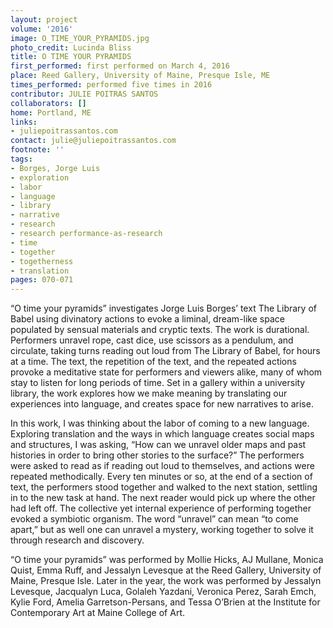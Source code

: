 ```yaml
---
layout: project
volume: '2016'
image: O_TIME_YOUR_PYRAMIDS.jpg
photo_credit: Lucinda Bliss
title: O TIME YOUR PYRAMIDS
first_performed: first performed on March 4, 2016
place: Reed Gallery, University of Maine, Presque Isle, ME
times_performed: performed five times in 2016
contributor: JULIE POITRAS SANTOS
collaborators: []
home: Portland, ME
links:
- juliepoitrassantos.com
contact: julie@juliepoitrassantos.com
footnote: ''
tags:
- Borges, Jorge Luis
- exploration
- labor
- language
- library
- narrative
- research
- research performance-as-research
- time
- together
- togetherness
- translation
pages: 070-071
---
```


“O time your pyramids” investigates Jorge Luis Borges’ text The Library of Babel using divinatory actions to evoke a liminal, dream-like space populated by sensual materials and cryptic texts. The work is durational. Performers unravel rope, cast dice, use scissors as a pendulum, and circulate, taking turns reading out loud from The Library of Babel, for hours at a time. The text, the repetition of the text, and the repeated actions provoke a meditative state for performers and viewers alike, many of whom stay to listen for long periods of time. Set in a gallery within a university library, the work explores how we make meaning by translating our experiences into language, and creates space for new narratives to arise.

In this work, I was thinking about the labor of coming to a new language. Exploring translation and the ways in which language creates social maps and structures, I was asking, “How can we unravel older maps and past histories in order to bring other stories to the surface?” The performers were asked to read as if reading out loud to themselves, and actions were repeated methodically. Every ten minutes or so, at the end of a section of text, the performers stood together and walked to the next station, settling in to the new task at hand. The next reader would pick up where the other had left off. The collective yet internal experience of performing together evoked a symbiotic organism. The word “unravel” can mean “to come apart,” but as well one can unravel a mystery, working together to solve it through research and discovery.

“O time your pyramids” was performed by Mollie Hicks, AJ Mullane, Monica Quist, Emma Ruff, and Jessalyn Levesque at the Reed Gallery, University of Maine, Presque Isle. Later in the year, the work was performed by Jessalyn Levesque, Jacqualyn Luca, Golaleh Yazdani, Veronica Perez, Sarah Emch, Kylie Ford, Amelia Garretson-Persans, and Tessa O’Brien at the Institute for Contemporary Art at Maine College of Art.
